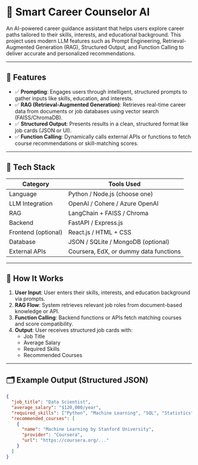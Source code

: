  # 🧠 Smart Career Counselor AI

An AI-powered career guidance assistant that helps users explore career paths tailored to their skills, interests, and educational background. This project uses modern LLM features such as Prompt Engineering, Retrieval-Augmented Generation (RAG), Structured Output, and Function Calling to deliver accurate and personalized recommendations.

---

## 📌 Features

- ✅ **Prompting**: Engages users through intelligent, structured prompts to gather inputs like skills, education, and interests.
- ✅ **RAG (Retrieval-Augmented Generation)**: Retrieves real-time career data from documents or job databases using vector search (FAISS/ChromaDB).
- ✅ **Structured Output**: Presents results in a clean, structured format like job cards (JSON or UI).
- ✅ **Function Calling**: Dynamically calls external APIs or functions to fetch course recommendations or skill-matching scores.

---

## 📂 Tech Stack

| Category        | Tools Used                             |
|----------------|-----------------------------------------|
| Language        | Python / Node.js (choose one)           |
| LLM Integration | OpenAI / Cohere / Azure OpenAI          |
| RAG             | LangChain + FAISS / Chroma              |
| Backend         | FastAPI / Express.js                    |
| Frontend (optional) | React.js / HTML + CSS               |
| Database        | JSON / SQLite / MongoDB (optional)      |
| External APIs   | Coursera, EdX, or dummy data functions  |

---

## 🚀 How It Works

1. **User Input**: User enters their skills, interests, and education background via prompts.
2. **RAG Flow**: System retrieves relevant job roles from document-based knowledge or API.
3. **Function Calling**: Backend functions or APIs fetch matching courses and score compatibility.
4. **Output**: User receives structured job cards with:
    - Job Title
    - Average Salary
    - Required Skills
    - Recommended Courses

---

## 🗂 Example Output (Structured JSON)

```json
{
  "job_title": "Data Scientist",
  "average_salary": "$120,000/year",
  "required_skills": ["Python", "Machine Learning", "SQL", "Statistics"],
  "recommended_courses": [
    {
      "name": "Machine Learning by Stanford University",
      "provider": "Coursera",
      "url": "https://coursera.org/..."
    }
  ]
}
